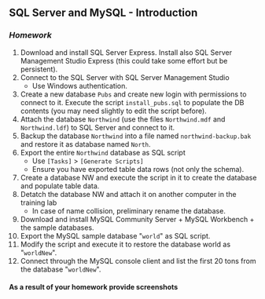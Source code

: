 ## SQL Server and MySQL - Introduction
### _Homework_

1.	Download and install SQL Server Express. Install also SQL Server Management Studio Express (this could take some effort but be persistent).
2.	Connect to the SQL Server with SQL Server Management Studio
	*	Use Windows authentication.
3.	Create a new database `Pubs` and create new login with permissions to connect to it. Execute the script `install_pubs.sql` to populate the DB contents (you may need slightly to edit the script before).
4.	Attach the database `Northwind` (use the files `Northwind.mdf` and `Northwind.ldf`) to SQL Server and connect to it.
5.	Backup the database `Northwind` into a file named `northwind-backup.bak` and restore it as database named `North`.
6.	Export the entire `Northwind` database as SQL script
	*	Use `[Tasks]` > `[Generate Scripts]`
	*	Ensure you have exported table data rows (not only the schema).
7.	Create a database NW and execute the script in it to create the database and populate table data.
8.	Detatch the database NW and attach it on another computer in the training lab
	*	In case of name collision, preliminary rename the database.
9.	Download and install MySQL Community Server  + MySQL Workbench + the sample databases.
10.	Export the MySQL sample database "`world`" as SQL script.
11.	Modify the script and execute it to restore the database world as "`worldNew`".
12.	Connect through the MySQL console client and list the first 20 tons from the database "`worldNew`".

#### As a result of your homework provide screenshots
